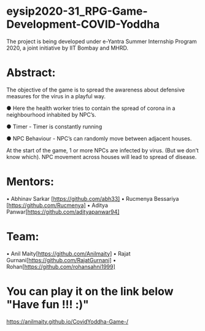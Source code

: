 # eysip2020-31_RPG-Game-Development-COVID-Yoddha
The project is being developed under e-Yantra Summer Internship Program 2020, a joint initiative by IIT Bombay and MHRD.

# Abstract:
The objective of the game is to spread the awareness about defensive measures for the virus in a playful way.

● Here the health worker tries to contain the spread of corona in a neighbourhood inhabited by NPC’s.

● Timer  - Timer is constantly running

● NPC Behaviour - NPC’s can randomly move between adjacent houses.

At the start of the game, 1 or more NPCs are infected by virus. (But we don’t know which).
NPC movement across houses will lead to spread of disease.

# Mentors:
• Abhinav Sarkar [https://github.com/abh33] • Rucmenya Bessariya [https://github.com/Rucmenya] • Aditya Panwar[https://github.com/adityapanwar94]

# Team:
• Anil Maity[https://github.com/Anilmaity] • Rajat Gurnani[https://github.com/RajatGurnani] • Rohan[https://github.com/rohansahni1999]

# You can play it on the link below  "Have fun !!! :)" 
https://anilmaity.github.io/CovidYoddha-Game-/
